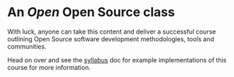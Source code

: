# An *Open* Open Source class

With luck, anyone can take this content and deliver a successful course outlining Open Source software development methodologies, tools and communities.

Head on over and see the [syllabus](syllabus.md) doc for example implementations of this course for more information.
